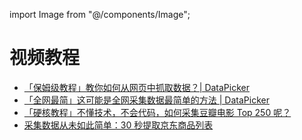 import Image from "@/components/Image";

# 视频教程

- [「保姆级教程」教你如何从网页中抓取数据？| DataPicker](https://www.bilibili.com/video/BV1wt4y1F7qB/)
- [「全网最简」这可能是全网采集数据最简单的方法 | DataPicker](https://www.bilibili.com/video/BV17T411K7ys/)
- [「硬核教程」不懂技术，不会代码，如何采集豆瓣电影 Top 250 呢？](https://www.bilibili.com/video/BV1LY4y1T7tP/)
- [采集数据从未如此简单：30 秒提取京东商品列表](https://www.bilibili.com/video/BV1f14y1W7Pv/)
